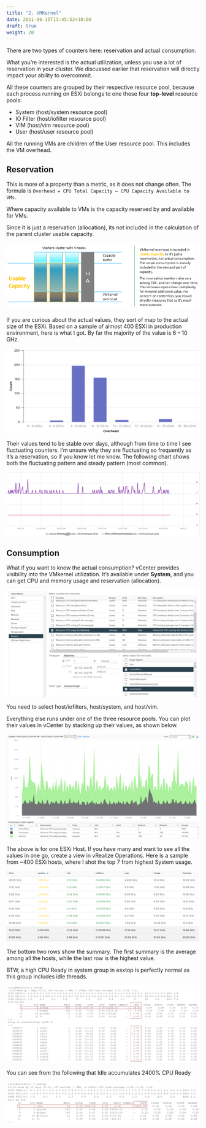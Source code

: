 ```yaml
---
title: "2. VMKernel"
date: 2021-06-15T13:45:52+10:00
draft: true
weight: 20
---
```


There are two types of counters here: reservation and actual consumption.

What you’re interested is the actual utilization, unless you use a lot of reservation in your cluster. We discussed earlier that reservation will directly impact your ability to overcommit.

All these counters are grouped by their respective resource pool, because each process running on ESXi belongs to one these four **top-level** resource pools:
- System (host/system resource pool)
- IO Filter (host/iofilter resource pool)
- VIM (host/vim resource pool)
- User (host/user resource pool)

All the running VMs are children of the User resource pool. This includes the VM overhead.

## Reservation

This is more of a property than a metric, as it does not change often. The formula is `Overhead = CPU Total Capacity – CPU Capacity Available to VMs`.

Where capacity available to VMs is the capacity reserved by and available for VMs. 

Since it is just a reservation (allocation), its not included in the calculation of the parent cluster usable capacity.

![](2.6.2-fig-1.png)

If you are curious about the actual values, they sort of map to the actual size of the ESXi. Based on a sample of almost 400 ESXi in production environment, here is what I got. By far the majority of the value is 6 – 10 GHz.

![](2.6.2-fig-2.png)

Their values tend to be stable over days, although from time to time I see fluctuating counters. I’m unsure why they are fluctuating so frequently as it’s a reservation, so if you know let me know. The following chart shows both the fluctuating pattern and steady pattern (most common).

![](2.6.2-fig-3.png)

## Consumption

What if you want to know the actual consumption? vCenter provides visibility into the VMkernel utilization. It’s available under **System**, and you can get CPU and memory usage and reservation (allocation).

![](2.6.2-fig-4.png)

You need to select host/iofilters, host/system, and host/vim. 

Everything else runs under one of the three resource pools. You can plot their values in vCenter by stacking up their values, as shown below. 

![](2.6.2-fig-5.png)

The above is for one ESXi Host. If you have many and want to see all the values in one go, create a view in vRealize Operations. Here is a sample from ~400 ESXi hosts, where I shot the top 7 from highest System usage. 

![](2.6.2-fig-6.png)

The bottom two rows show the summary. The first summary is the average among all the hosts, while the last row is the highest value.

BTW, a high CPU Ready in system group in esxtop is perfectly normal as this group includes idle threads.

![](2.6.2-fig-7.png)

You can see from the following that Idle accumulates 2400% CPU Ready 

![](2.6.2-fig-8.png)
